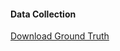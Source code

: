 #### Data Collection


<a href="https://github.com/doubleblinddoubleblind/oopsla2017/blob/master/ground_truth.xlsx" download>Download Ground Truth</a>

